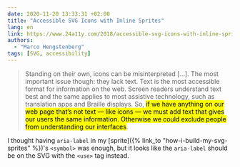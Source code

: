 ```yaml
---
date: 2020-11-20 13:33:31 +02:00
title: "Accessible SVG Icons with Inline Sprites"
lang: en
link: https://www.24a11y.com/2018/accessible-svg-icons-with-inline-sprites/
authors:
  - "Marco Hengstenberg"
tags: [SVG, accessibility]
---
```


> Standing on their own, icons can be misinterpreted […]. The most important issue though: they lack text. Text is the most accessible format for information on the web. Screen readers understand text best and the same applies to most assistive technology, such as translation apps and Braille displays. So, <mark>if we have anything on our web page that’s not text — like icons — we must add text that gives our users the same information. Otherwise we could exclude people from understanding our interfaces</mark>.

I thought having `aria-label` in my [sprite]({% link_to "how-i-build-my-svg-sprites" %})'s `<symbol>` was enough, but it looks like the `aria-label` should be on the SVG with the `<use>` tag instead.
